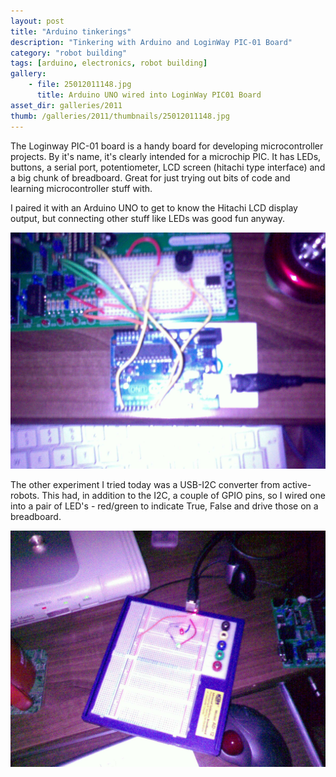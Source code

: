 ```yaml
---
layout: post
title: "Arduino tinkerings"
description: "Tinkering with Arduino and LoginWay PIC-01 Board"
category: "robot building"
tags: [arduino, electronics, robot building]
gallery:
    - file: 25012011148.jpg
      title: Arduino UNO wired into LoginWay PIC01 Board
asset_dir: galleries/2011
thumb: /galleries/2011/thumbnails/25012011148.jpg
---
```

The Loginway PIC-01 board is a handy board for developing microcontroller projects. By it's name, it's clearly intended for a microchip PIC. It has LEDs, buttons, a serial port, potentiometer, LCD screen (hitachi type interface) and a big chunk of breadboard. Great for just trying out bits of code and learning microcontroller stuff with.

I paired it with an Arduino UNO to get to know the Hitachi LCD display output, but connecting other stuff like LEDs was good fun anyway.

![Arduino wired into LoginWay PIC-01 board](/galleries/2011/25012011148.jpg)

The other experiment I tried today was a USB-I2C converter from active-robots. This had, in addition to the I2C, a couple of GPIO pins, so I wired one into a pair of LED's - red/green to indicate True, False and drive those on a breadboard.

![USB-I2C converter GPIO driving LEDS](/galleries/2011/22012011146.jpg)
